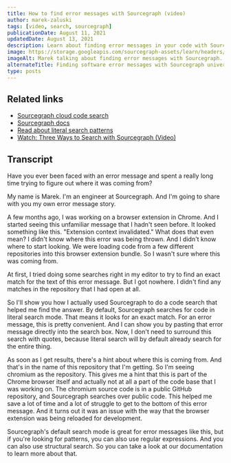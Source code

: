 ```yaml
---
title: How to find error messages with Sourcegraph (video)
author: marek-zaluski
tags: [video, search, sourcegraph]
publicationDate: August 11, 2021
updatedDate: August 13, 2021
description: Learn about finding error messages in your code with Sourcegraph.
image: https://storage.googleapis.com/sourcegraph-assets/learn/headers/how-to-find-error-messages-with-sourcegraph-thumbnail.jpg
imageAlt: Marek talking about finding error messages with Sourcegraph.
alternateTitle: Finding software error messages with Sourcegraph universal code search
type: posts
---
```


<EmbeddedYoutubeVideo id="r2CpLe1h89I" />

## Related links

- [Sourcegraph cloud code search](https://sourcegraph.com/search)
- [Sourcegraph docs](https://docs.sourcegraph.com)
- [Read about literal search patterns](/how-to-search-code-with-sourcegraph-using-literal-patterns)
- [Watch: Three Ways to Search with Sourcegraph (Video)](/three-ways-to-search-code-with-sourcegraph)

## Transcript

Have you ever been faced with an error message and spent a really long time trying to figure out where it was coming from?

My name is Marek. I'm an engineer at Sourcegraph. And I'm going to share with you my own error message story.

A few months ago, I was working on a browser extension in Chrome. And I started seeing this unfamiliar message that I hadn't seen before. It looked something like this. "Extension context invalidated." What does that even mean? I didn't know where this error was being thrown. And I didn't know where to start looking. We were loading code from a few different repositories into this browser extension bundle. So I wasn't sure where this was coming from.

At first, I tried doing some searches right in my editor to try to find an exact match for the text of this error message. But I got nowhere. I didn't find any matches in the repository that I had open at all.

So I'll show you how I actually used Sourcegraph to do a code search that helped me find the answer. By default, Sourcegraph searches for code in literal search mode. That means it looks for an exact match. For an error message, this is pretty convenient. And I can show you by pasting that error message directly into the search box. Now, I don't need to surround this search with quotes, because literal search will by default already search for the entire thing.

As soon as I get results, there's a hint about where this is coming from. And that's in the name of this repository that I'm getting. So I'm seeing chromium as the repository. This gives me a hint that this is part of the Chrome browser itself and actually not at all a part of the code base that I was working on. The chromium source code is in a public GitHub repository, and Sourcegraph searches over public code. This helped me save a lot of time and a lot of struggle to get to the bottom of this error message. And it turns out it was an issue with the way that the browser extension was being reloaded for development.

Sourcegraph's default search mode is great for error messages like this, but if you're looking for patterns, you can also use regular expressions. And you can also use structural search. So you can take a look at our documentation to learn more about that.
